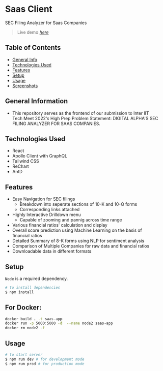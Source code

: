# Saas Client
SEC Filing Analyzer for Saas Companies
> Live demo [_here_](https://festive-raman-e6e4ba.netlify.app/)

## Table of Contents
* [General Info](#general-information)
* [Technologies Used](#technologies-used)
* [Features](#features)
* [Setup](#setup)
* [Usage](#usage)
* [Screenshots](#screenshots)

## General Information
- This repository serves as the frontend of our submission to Inter IIT Tech Meet 2022's High Prep Problem Statement: DIGITAL ALPHA'S SEC FILING ANALYZER FOR SAAS COMPANIES.

## Technologies Used
- React
- Apollo Client with GraphQL
- Tailwind CSS
- ReChart
- AntD

## Features
- Easy Navigation for SEC filings
  - Breakdown into seperate sections of 10-K and 10-Q forms
  - Corresponding links attached
- Highly Interactive Drilldown menu
  - Capable of zooming and pannig across time range
- Various financial ratios' calculation and display
- Overall score prediction using Machine Learning on the basis of financial ratios
- Detailed Summary of 8-K forms using NLP for sentiment analysis
- Comparison of Multiple Companies for raw data and financial ratios
- Downloadable data in different formats


## Setup
`Node` is a required dependency.
```bash
# to install dependencies
$ npm install
```

## For Docker: 
```bash
docker build . -t saas-app          
docker run -p 5000:5000 -d  --name node2 saas-app
docker rm node2 -f
```

## Usage
```bash
# to start server
$ npm run dev # for development mode
$ npm run prod # for production mode
```
